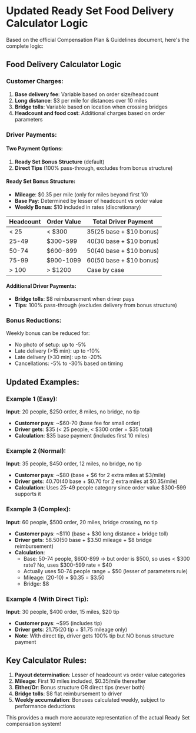 # Updated Ready Set Food Delivery Calculator Logic

Based on the official Compensation Plan & Guidelines document, here's the complete logic:

## Food Delivery Calculator Logic

### Customer Charges:
1. **Base delivery fee**: Variable based on order size/headcount
2. **Long distance**: $3 per mile for distances over 10 miles
3. **Bridge tolls**: Variable based on location when crossing bridges
4. **Headcount and food cost**: Additional charges based on order parameters

### Driver Payments:

#### Two Payment Options:
1. **Ready Set Bonus Structure** (default)
2. **Direct Tips** (100% pass-through, excludes from bonus structure)

#### Ready Set Bonus Structure:
- **Mileage**: $0.35 per mile (only for miles beyond first 10)
- **Base Pay**: Determined by lesser of headcount vs order value
- **Weekly Bonus**: $10 included in rates (discretionary)

| Headcount | Order Value | Total Driver Payment |
|-----------|-------------|---------------------|
| < 25 | < $300 | $35 ($25 base + $10 bonus) |
| 25-49 | $300-599 | $40 ($30 base + $10 bonus) |
| 50-74 | $600-899 | $50 ($40 base + $10 bonus) |
| 75-99 | $900-1099 | $60 ($50 base + $10 bonus) |
| > 100 | > $1200 | Case by case |

#### Additional Driver Payments:
- **Bridge tolls**: $8 reimbursement when driver pays
- **Tips**: 100% pass-through (excludes delivery from bonus structure)

### Bonus Reductions:
Weekly bonus can be reduced for:
- No photo of setup: up to -5%
- Late delivery (>15 min): up to -10%
- Late delivery (>30 min): up to -20%
- Cancellations: -5% to -30% based on timing

## Updated Examples:

### Example 1 (Easy):
**Input**: 20 people, $250 order, 8 miles, no bridge, no tip
- **Customer pays**: ~$60-70 (base fee for small order)
- **Driver gets**: $35 (< 25 people, < $300 order = $35 total)
- **Calculation**: $35 base payment (includes first 10 miles)

### Example 2 (Normal):
**Input**: 35 people, $450 order, 12 miles, no bridge, no tip
- **Customer pays**: ~$80 (base + $6 for 2 extra miles at $3/mile)
- **Driver gets**: $40.70 ($40 base + $0.70 for 2 extra miles at $0.35/mile)
- **Calculation**: Uses 25-49 people category since order value $300-599 supports it

### Example 3 (Complex):
**Input**: 60 people, $500 order, 20 miles, bridge crossing, no tip
- **Customer pays**: ~$110 (base + $30 long distance + bridge toll)
- **Driver gets**: $58.50 ($50 base + $3.50 mileage + $8 bridge reimbursement)
- **Calculation**: 
  - Base: 50-74 people, $600-899 → but order is $500, so uses < $300 rate? No, uses $300-599 rate = $40
  - Actually uses 50-74 people range = $50 (lesser of parameters rule)
  - Mileage: (20-10) × $0.35 = $3.50
  - Bridge: $8

### Example 4 (With Direct Tip):
**Input**: 30 people, $400 order, 15 miles, $20 tip
- **Customer pays**: ~$95 (includes tip)
- **Driver gets**: $21.75 ($20 tip + $1.75 mileage only)
- **Note**: With direct tip, driver gets 100% tip but NO bonus structure payment

## Key Calculator Rules:
1. **Payout determination**: Lesser of headcount vs order value categories
2. **Mileage**: First 10 miles included, $0.35/mile thereafter
3. **Either/Or**: Bonus structure OR direct tips (never both)
4. **Bridge tolls**: $8 flat reimbursement to driver
5. **Weekly accumulation**: Bonuses calculated weekly, subject to performance deductions

This provides a much more accurate representation of the actual Ready Set compensation system!
